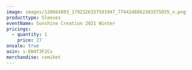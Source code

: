 ```yaml
---
image: images/128664893_1792326337591947_7744248862303375035_n.png
producttype: Sleeves
eventName: Sunshine Creation 2021 Winter
pricings:
  - quantity: 1
    price: 27
onsale: true
asin: s-EW4f3F2Cv
merchandise: comiket
---
```

